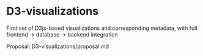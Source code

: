 # D3-visualizations
First set of D3js-based visualizations and corresponding metadata, with full frontend -> database -> backend integration

Proposal:
D3-visualizations/proposal.md
